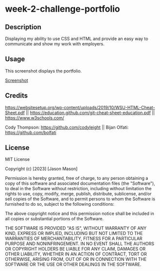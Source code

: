 # week-2-challenge-portfolio

## Description

Displaying my ability to use CSS and HTML and provide an easy way to communicate and show my work with employers.

## Usage

This screenshot displays the portfolio.

[Screenshot](./assets/images/screenshot.jpg)

## Credits

https://websitesetup.org/wp-content/uploads/2019/10/WSU-HTML-Cheat-Sheet.pdf ||
https://education.github.com/git-cheat-sheet-education.pdf ||
https://www.w3schools.com/

Cody Thompson: https://github.com/codyleight || 
Bijan Olfati: https://github.com/bolfati

## License

MIT License

Copyright (c) [2023] [Jason Mason]

Permission is hereby granted, free of charge, to any person obtaining a copy
of this software and associated documentation files (the "Software"), to deal
in the Software without restriction, including without limitation the rights
to use, copy, modify, merge, publish, distribute, sublicense, and/or sell
copies of the Software, and to permit persons to whom the Software is
furnished to do so, subject to the following conditions:

The above copyright notice and this permission notice shall be included in all
copies or substantial portions of the Software.

THE SOFTWARE IS PROVIDED "AS IS", WITHOUT WARRANTY OF ANY KIND, EXPRESS OR
IMPLIED, INCLUDING BUT NOT LIMITED TO THE WARRANTIES OF MERCHANTABILITY,
FITNESS FOR A PARTICULAR PURPOSE AND NONINFRINGEMENT. IN NO EVENT SHALL THE
AUTHORS OR COPYRIGHT HOLDERS BE LIABLE FOR ANY CLAIM, DAMAGES OR OTHER
LIABILITY, WHETHER IN AN ACTION OF CONTRACT, TORT OR OTHERWISE, ARISING FROM,
OUT OF OR IN CONNECTION WITH THE SOFTWARE OR THE USE OR OTHER DEALINGS IN THE
SOFTWARE.
